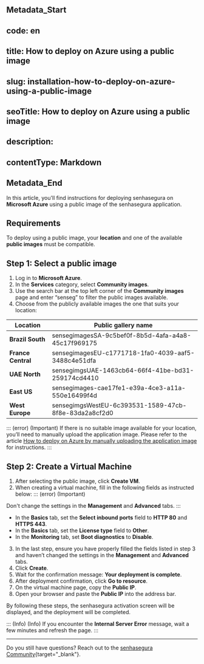 ## Metadata_Start 
## code: en
## title: How to deploy on Azure using a public image 
## slug: installation-how-to-deploy-on-azure-using-a-public-image 
## seoTitle: How to deploy on Azure using a public image 
## description:  
## contentType: Markdown 
## Metadata_End
In this article, you'll find instructions for deploying senhasegura on **Microsoft Azure** using a public image of the senhasegura application. 

## Requirements
To deploy using a public image, your **location** and one of the available **public images** must be compatible.

## Step 1: Select a public image


1. Log in to **Microsoft Azure**.
2. In the **Services** category, select **Community images**.
3. Use the search bar at the top left corner of the **Community images** page and enter “senseg” to filter the public images available. 
4. Choose from the publicly available images the one that suits your location:


| Location| Public gallery name |
| --- | --- |
| **Brazil South** | sensegimagesSA-9c5bef0f-8b5d-4afa-a4a8-45c17f969175 |
| **France Central** | sensegimagesEU-c1771718-1fa0-4039-aaf5-3488c4e51dfa |
| **UAE North**| sensegimgsUAE-1463cb64-66f4-41be-bd31-259174cd4410|
| **East US** | sensegimages-cae17fe1-e39a-4ce3-a11a-550e16499f4d |
| **West Europe** | sensegimgsWestEU-6c393531-1589-47cb-8f8e-83da2a8cf2d0|
::: (error) (Important)
If there is no suitable image available for your location, you’ll need to manually upload the application image. Please refer to the article [How to deploy on Azure by manually uploading the application image](/v3-32/docs/installation-how-to-deploy-on-azure-by-manually-uploading-the-application-image) for instructions.
:::

## Step 2: Create a Virtual Machine

1. After selecting the public image, click **Create VM**.
2. When creating a virtual machine, fill in the following fields as instructed below:
::: (error) (Important)

Don't change the settings in the **Management** and **Advanced** tabs.
:::

* In the **Basics** tab, set the **Select inbound ports** field to **HTTP 80** and **HTTPS 443**.
* In the **Basics** tab, set the **License type** field to **Other**.
* In the **Monitoring** tab, set **Boot diagnostics** to **Disable**. 
3. In the last step, ensure you have properly filled the fields listed in step 3 and haven’t changed the settings in the **Management** and **Advanced** tabs.
4. Click **Create**.
5. Wait for the confirmation message: **Your deployment is complete**.
6. After deployment confirmation, click **Go to resource**. 
7. On the virtual machine page, copy the **Public IP**.
8. Open your browser and paste the **Public IP** into the address bar.

By following these steps, the senhasegura activation screen will be displayed, and the deployment will be completed.

::: (Info) (Info)
If you encounter the **Internal Server Error** message, wait a few minutes and refresh the page.
 :::	
 
 

* * *


Do you still have questions? Reach out to the [senhasegura Community](https://community.senhasegura.io/){target="_blank"}.



